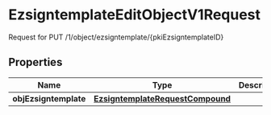 

# EzsigntemplateEditObjectV1Request

Request for PUT /1/object/ezsigntemplate/{pkiEzsigntemplateID}

## Properties

| Name | Type | Description | Notes |
|------------ | ------------- | ------------- | -------------|
|**objEzsigntemplate** | [**EzsigntemplateRequestCompound**](EzsigntemplateRequestCompound.md) |  |  |



